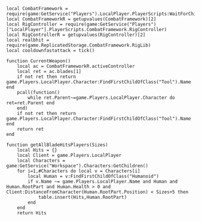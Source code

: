 	local CombatFramework = require(game:GetService("Players").LocalPlayer.PlayerScripts:WaitForChild("CombatFramework"))
	local CombatFrameworkR = getupvalues(CombatFramework)[2]
	local RigController = require(game:GetService("Players")["LocalPlayer"].PlayerScripts.CombatFramework.RigController)
	local RigControllerR = getupvalues(RigController)[2]
	local realbhit = require(game.ReplicatedStorage.CombatFramework.RigLib)
	local cooldownfastattack = tick()

	function CurrentWeapon()
		local ac = CombatFrameworkR.activeController
		local ret = ac.blades[1]
		if not ret then return game.Players.LocalPlayer.Character:FindFirstChildOfClass("Tool").Name end
		pcall(function()
			while ret.Parent~=game.Players.LocalPlayer.Character do ret=ret.Parent end
		end)
		if not ret then return game.Players.LocalPlayer.Character:FindFirstChildOfClass("Tool").Name end
		return ret
	end
	
	function getAllBladeHitsPlayers(Sizes)
		local Hits = {}
		local Client = game.Players.LocalPlayer
		local Characters = game:GetService("Workspace").Characters:GetChildren()
		for i=1,#Characters do local v = Characters[i]
			local Human = v:FindFirstChildOfClass("Humanoid")
			if v.Name ~= game.Players.LocalPlayer.Name and Human and Human.RootPart and Human.Health > 0 and Client:DistanceFromCharacter(Human.RootPart.Position) < Sizes+5 then
				table.insert(Hits,Human.RootPart)
			end
		end
		return Hits
